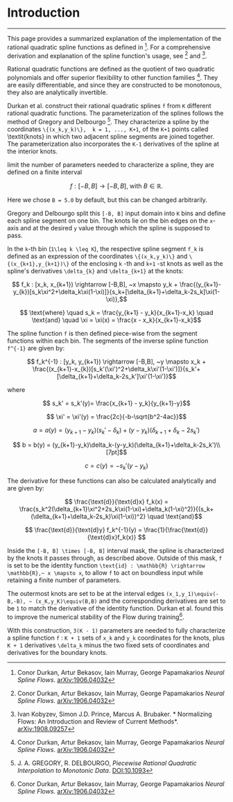 # Introduction
---

This page provides a summarized explanation of the implementation of the rational quadratic spline functions as defined in [^1]. For a comprehensive derivation and explanation of the spline function's usage, see [^1] and [^2].

Rational quadratic functions are defined as the quotient of two quadratic polynomials and offer superior flexibility to other function families [^1]. They are easily differentiable, and since they are constructed to be monotonous, they also are analytically invertible. 

Durkan et al. construct their rational quadratic splines ``f`` from ``K`` different rational quadratic functions. The parameterization of the splines follows the method of Gregory and Delbourgo [^3]. They characterize a spline by the coordinates ``\{(x_k,y_k)\},  k = 1, ..., K+1``, of the ``K+1`` points called \textit{knots} in which two adjacent spline segments are joined together. The parameterization also incorporates the ``K-1`` derivatives of the spline at the interior knots. 

limit the number of parameters needed to characterize a spline, they are defined on a finite interval
```math

    f : [-B, B] \rightarrow [-B, B] , ~ \text{with}~ B \in \mathbb{R}.
```
Here we chose ``B = 5.0`` by default, but this can be changed arbitrarily. 

Gregory and Delbourgo split this ``[-B, B]`` input domain into ``K`` bins and define each spline segment on one bin. The knots lie on the bin edges on the ``x``-axis and at the desired ``y`` value through which the spline is supposed to pass. 

In the ``k``-th bin (``1\leq k \leq K``), the respective spline segment ``f_k`` is defined as an expression of the coordinates ``\{(x_k,y_k)\}`` and ``\{(x_{k+1},y_{k+1})\}`` of the enclosing ``k`` -th and ``k+1`` -st knots as well as the spline's derivatives ``\delta_{k}`` and ``\delta_{k+1}`` at the knots:
```math
    f_k : [x_k, x_{k+1}) \rightarrow [-B,B], ~x \mapsto y_k + \frac{(y_{k+1}-y_{k})[s_k\xi^2+\delta_k\xi(1-\xi)]}{s_k+[\delta_{k+1}+\delta_k-2s_k]\xi(1-\xi)},
```
```math
    \text{where} \quad s_k = \frac{y_{k+1} - y_k}{x_{k+1}-x_k} \quad \text{and} \quad \xi = \xi(x) = \frac{x - x_k}{x_{k+1}-x_k}
```
The spline function ``f`` is then defined piece-wise from the segment functions within each bin. The segments of the inverse spline function ``f^{-1}`` are given by:
```math
    f_k^{-1} : [y_k, y_{k+1}) \rightarrow [-B,B], ~y \mapsto x_k + \frac{(x_{k+1}-x_{k})[s_k'(\xi')^2+\delta_k\xi'(1-\xi')]}{s_k'+[\delta_{k+1}+\delta_k-2s_k']\xi'(1-\xi')}
```
where
```math
    s_k' = s_k'(y)= \frac{x_{k+1} - y_k}{y_{k+1}-y}
```
```math
    \xi' = \xi'(y) = \frac{2c}{-b-\sqrt{b^2-4ac}}
```
```math
    a = a(y) = (y_{k+1} - y_k)(s_k' - \delta_k) + (y-y_k)(\delta_{k+1}+\delta_k-2s_k')
```
```math
    b = b(y) = (y_{k+1}-y_k)\delta_k-(y-y_k)(\delta_{k+1}+\delta_k-2s_k')\\[7pt]
```
```math
    c = c(y) = -s_k'(y-y_k)
```
The derivative for these functions can also be calculated analytically and are given by:
```math
    \frac{\text{d}}{\text{d}x} f_k(x) = \frac{s_k^2(\delta_{k+1}\xi^2+2s_k\xi(1-\xi)+\delta_k(1-\xi)^2)}{(s_k+(\delta_{k+1}+\delta_k-2s_k)\xi(1-\xi))^2} \quad \text{and}
```
```math
    \frac{\text{d}}{\text{d}y} f_k^{-1}(y) = \frac{1}{\frac{\text{d}}{\text{d}x}f_k(x)} 
```

Inside the ``[-B, B] \times [-B, B]`` interval mask, the spline is characterized by the knots it passes through, as described above. Outside of this mask, ``f`` is set to be the identity function ``\text{id} : \mathbb{R} \rightarrow \mathbb{R},~ x \mapsto x``, to allow ``f`` to act on boundless input while retaining a finite number of parameters. 

The outermost knots are set to be at the interval edges ``(x_1,y_1)\equiv(-B,-B), ~ (x_K,y_K)\equiv(B,B)`` and the corresponding derivatives are set to be ``1`` to match the derivative of the identity function. Durkan et al. found this to improve the numerical stability of the Flow during training[^1]. 

With this construction, ``3(K - 1)`` parameters are needed to fully characterize a spline function ``f`` : ``K + 1`` sets of ``x_k`` and ``y_k`` coordinates for the knots, plus ``K + 1`` derivatives ``\delta_k`` minus the two fixed sets of coordinates and derivatives for the boundary knots.

[^1]: Conor Durkan, Artur Bekasov, Iain Murray, George Papamakarios *Neural Spline Flows*. [arXiv:1906.04032](https://arxiv.org/abs/1906.04032)

[^2]: Ivan Kobyzev, Simon J.D. Prince, Marcus A. Brubaker. *
Normalizing Flows: An Introduction and Review of Current Methods*. [arXiv:1908.09257](https://arxiv.org/abs/1908.09257)

[^3]:  J. A. GREGORY, R. DELBOURGO, *Piecewise Rational Quadratic Interpolation to Monotonic Data*. [DOI:10.1093](https://doi.org/10.1093/imanum/2.2.123)

